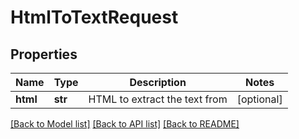 # HtmlToTextRequest

## Properties
Name | Type | Description | Notes
------------ | ------------- | ------------- | -------------
**html** | **str** | HTML to extract the text from | [optional] 

[[Back to Model list]](../README.md#documentation-for-models) [[Back to API list]](../README.md#documentation-for-api-endpoints) [[Back to README]](../README.md)


